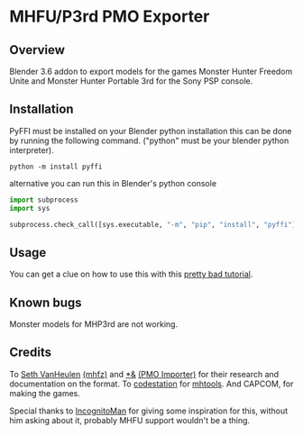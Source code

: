 # MHFU/P3rd PMO Exporter

## Overview

Blender 3.6 addon to export models for the games Monster Hunter Freedom
Unite and Monster Hunter Portable 3rd for the Sony PSP console.

## Installation

PyFFI must be installed on your Blender python installation
this can be done by running the following command. ("python" must be 
your blender python interpreter).

```commandline
python -m install pyffi
```

alternative you can run this in Blender's python console

```python
import subprocess
import sys

subprocess.check_call([sys.executable, "-m", "pip", "install", "pyffi"])
```

## Usage

You can get a clue on how to use this with this [pretty bad tutorial](https://youtu.be/qGSAnYVDiW0).

## Known bugs

Monster models for MHP3rd are not working.

## Credits

To [Seth VanHeulen](https://gitlab.com/svanheulen/) [(mhfz)](https://gitlab.com/svanheulen/mhff) and [*&](https://github.com/AsteriskAmpersand) [(PMO Importer)](https://github.com/AsteriskAmpersand/PMO-Importer) for their research and documentation on the format. To [codestation](https://github.com/codestation) for [mhtools](https://github.com/codestation/mhtools).
And CAPCOM, for making the games.

Special thanks to [IncognitoMan](https://github.com/IncognitoMan) for giving some inspiration for this, without him asking about it, probably MHFU support wouldn't be a thing.